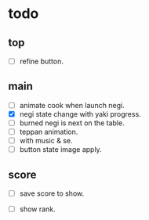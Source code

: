 # todo

## top

- [ ] refine button.

## main

- [ ] animate cook when launch negi.
- [x] negi state change with yaki progress.
- [ ] burned negi is next on the table.
- [ ] teppan animation.
- [ ] with music & se.
- [ ] button state image apply.

## score

- [ ] save score to show.
- [ ] show rank.

